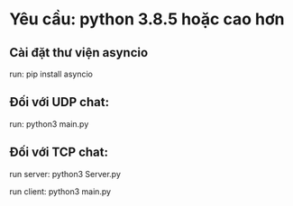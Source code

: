 
# Yêu cầu: python 3.8.5 hoặc cao hơn

## Cài đặt thư viện asyncio

run: pip install asyncio

## Đối với UDP chat:

run: python3 main.py

## Đối với TCP chat:

run server: python3 Server.py

run client: python3 main.py

  
